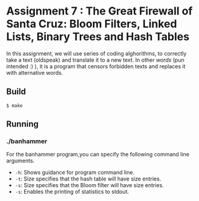 # Assignment 7 : The Great Firewall of Santa Cruz: Bloom Filters, Linked Lists, Binary Trees and Hash Tables

In this assignment, we will use series of coding alghorithms, to correctly take a text (oldspeak) and translate it to a new text.
In other _words_ (pun intended :) ), it is a program that censors forbidden texts and replaces it with alternative words. 

## Build
    
    $ make

## Running

### ./banhammer

For the banhammer program,you can specify the following command line arguments.

- `-h`: Shows guidance for program command line.
- `-t`: Size specifies that the hash table will have size entries.
- `-s`: Size specifies that the Bloom filter will have size entries.
- `-s`: Enables the printing of statistics to stdout. 
